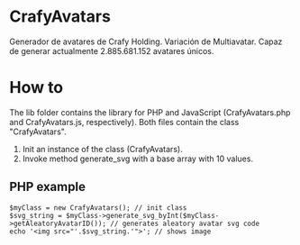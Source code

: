 # CrafyAvatars
Generador de avatares de Crafy Holding. Variación de Multiavatar. Capaz de generar actualmente 2.885.681.152 avatares únicos.

# How to
The lib folder contains the library for PHP and JavaScript (CrafyAvatars.php and CrafyAvatars.js, respectively).
Both files contain the class "CrafyAvatars".

1. Init an instance of the class (CrafyAvatars).
2. Invoke method generate_svg with a base array with 10 values.

## PHP example
```
$myClass = new CrafyAvatars(); // init class
$svg_string = $myClass->generate_svg_byInt($myClass->getAleatoryAvatarID()); // generates aleatory avatar svg code
echo '<img src="'.$svg_string.'">'; // shows image
```
